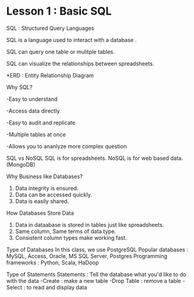 # Lesson 1 : Basic SQL

SQL : Structured Query Languages

SQL is a language used to interact with a database .

SQL can query one table or mulitple tables.

SQL can visualize the relationships between spreadsheets.

*ERD : Entity Relationship Diagram

Why SQL?

-Easy to understand

-Access data directly

-Easy to audit and replicate

-Multiple tables at once

-Allows you to ananlyze more complex question


SQL vs NoSQL
SQL is for spreadsheets.
NoSQL is for web based data. (MongoDB)

Why Business like Databases?
1. Data integrity is ensured.
2. Data can be accessed quickly.
3. Data is easily shared.

How Databases Store Data
1. Data in dataabase is stored in tables just like spreadsheets.
2. Same column, Same terms of data type.
3. Consistent column types make working fast.

Type of Databases
In this class, we use PostgreSQL
Popular databases : MySQL, Access, Oracle, MS SQL Server, Postgres
Programming frameworks : Python, Scala, HaDoop

Type of Statements
Statements : Tell the database what you'd like to do with the data
-Create : make a new table
-Drop Table : remove a table
-Select : to read and display data
